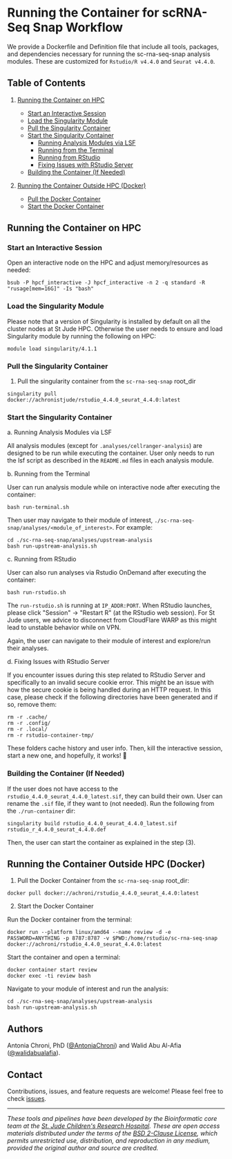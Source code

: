 # Running the Container for scRNA-Seq Snap Workflow

We provide a Dockerfile and Definition file that include all tools, packages, and dependencies necessary for running the sc-rna-seq-snap analysis modules. These are customized for `Rstudio/R v4.4.0` and `Seurat v4.4.0`.


## Table of Contents

1. [Running the Container on HPC](#running-the-container-on-hpc)
   - [Start an Interactive Session](#start-an-interactive-session)
   - [Load the Singularity Module](#load-the-singularity-module)
   - [Pull the Singularity Container](#pull-the-singularity-container)
   - [Start the Singularity Container](#start-the-singularity-container)
     - [Running Analysis Modules via LSF](#running-analysis-modules-via-lsf)
     - [Running from the Terminal](#running-from-the-terminal)
     - [Running from RStudio](#running-from-rstudio)
     - [Fixing Issues with RStudio Server](#fixing-issues-with-rstudio-server)
   - [Building the Container (If Needed)](#building-the-container-if-needed)
   
2. [Running the Container Outside HPC (Docker)](#running-the-container-outside-hpc-docker)
   - [Pull the Docker Container](#pull-the-docker-container)
   - [Start the Docker Container](#start-the-docker-container)


## Running the Container on HPC

### Start an Interactive Session

Open an interactive node on the HPC and adjust memory/resources as needed:

```
bsub -P hpcf_interactive -J hpcf_interactive -n 2 -q standard -R "rusage[mem=16G]" -Is "bash"
```

### Load the Singularity Module

Please note that a version of Singularity is installed by default on all the cluster nodes at St Jude HPC. Otherwise the user needs to ensure and load Singularity module by running the following on HPC:

```
module load singularity/4.1.1
```

### Pull the Singularity Container

1. Pull the singularity container from the `sc-rna-seq-snap` root_dir

```
singularity pull docker://achronistjude/rstudio_4.4.0_seurat_4.4.0:latest
```


### Start the Singularity Container

a. Running Analysis Modules via LSF

All analysis modules (except for `.analyses/cellranger-analysis`) are designed to be run while executing the container. User only needs to run the lsf script as described in the `README.md` files in each analysis module.


b. Running from the Terminal

User can run analysis module while on interactive node after executing the container:

```
bash run-terminal.sh
```

Then user may navigate to their module of interest, `./sc-rna-seq-snap/analyses/<module_of_interest>`. For example:

```
cd ./sc-rna-seq-snap/analyses/upstream-analysis
bash run-upstream-analysis.sh
```


c. Running from RStudio

User can also run analyses via Rstudio OnDemand after executing the container:

```
bash run-rstudio.sh
```

The `run-rstudio.sh` is running at `IP_ADDR:PORT`. When RStudio launches, please click "Session" -> "Restart R" (at the RStudio web session). For St Jude users, we advice to disconnect from CloudFlare WARP as this might lead to unstable behavior while on VPN.

Again, the user can navigate to their module of interest and explore/run their analyses.


d. Fixing Issues with RStudio Server

If you encounter issues during this step related to RStudio Server and specifically to an invalid secure cookie error. This might be an issue with how the secure cookie is being handled during an HTTP request. In this case, please check if the following directories have been generated and if so, remove them:

```
rm -r .cache/
rm -r .config/
rm -r .local/
rm -r rstudio-container-tmp/
```

These folders cache history and user info. Then, kill the interactive session, start a new one, and hopefully, it works! 🎉


### Building the Container (If Needed)

If the user does not have access to the `rstudio_4.4.0_seurat_4.4.0_latest.sif`, they can build their own. 
User can rename the `.sif` file, if they want to (not needed). Run the following from the `./run-container` dir:
```
singularity build rstudio_4.4.0_seurat_4.4.0_latest.sif rstudio_r_4.4.0_seurat_4.4.0.def
```

Then, the user can start the container as explained in the step (3).


## Running the Container Outside HPC (Docker)

1. Pull the Docker Container from the `sc-rna-seq-snap` root_dir:

```
docker pull docker://achroni/rstudio_4.4.0_seurat_4.4.0:latest
```

2. Start the Docker Container

Run the Docker container from the terminal:

```
docker run --platform linux/amd64 --name review -d -e PASSWORD=ANYTHING -p 8787:8787 -v $PWD:/home/rstudio/sc-rna-seq-snap docker://achroni/rstudio_4.4.0_seurat_4.4.0:latest
```

Start the container and open a terminal:

```
docker container start review
docker exec -ti review bash
```

Navigate to your module of interest and run the analysis:

```
cd ./sc-rna-seq-snap/analyses/upstream-analysis
bash run-upstream-analysis.sh
```


## Authors

Antonia Chroni, PhD ([@AntoniaChroni](https://github.com/AntoniaChroni)) and 
Walid Abu Al-Afia ([@walidabualafia](https://github.com/walidabualafia)).


## Contact

Contributions, issues, and feature requests are welcome! Please feel free to check [issues](https://github.com/stjude-dnb-binfcore/sc-rna-seq-snap/issues).

---

*These tools and pipelines have been developed by the Bioinformatic core team at the [St. Jude Children's Research Hospital](https://www.stjude.org/). These are open access materials distributed under the terms of the [BSD 2-Clause License](https://opensource.org/license/bsd-2-clause), which permits unrestricted use, distribution, and reproduction in any medium, provided the original author and source are credited.*

